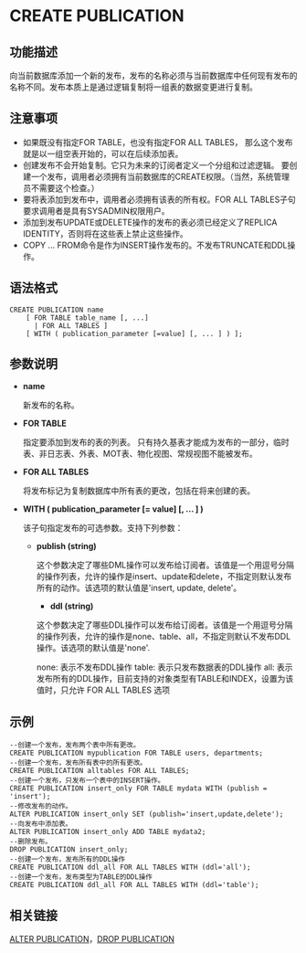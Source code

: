 # CREATE PUBLICATION

## **功能描述**<a name="section12584151914217"></a>

向当前数据库添加一个新的发布，发布的名称必须与当前数据库中任何现有发布的名称不同。发布本质上是通过逻辑复制将一组表的数据变更进行复制。

## **注意事项**<a name="section412011394429"></a>

-   如果既没有指定FOR TABLE，也没有指定FOR ALL TABLES， 那么这个发布就是以一组空表开始的，可以在后续添加表。
-   创建发布不会开始复制。它只为未来的订阅者定义一个分组和过滤逻辑。 要创建一个发布，调用者必须拥有当前数据库的CREATE权限。（当然，系统管理员不需要这个检查。）
-   要将表添加到发布中，调用者必须拥有该表的所有权。FOR ALL TABLES子句要求调用者是具有SYSADMIN权限用户。
-   添加到发布UPDATE或DELETE操作的发布的表必须已经定义了REPLICA IDENTITY，否则将在这些表上禁止这些操作。
-   COPY ... FROM命令是作为INSERT操作发布的。不发布TRUNCATE和DDL操作。

## **语法格式**<a name="section52689257424"></a>

```
CREATE PUBLICATION name 
    [ FOR TABLE table_name [, ...] 
      | FOR ALL TABLES ] 
    [ WITH ( publication_parameter [=value] [, ... ] ) ];
```

## **参数说明**<a name="section581153212424"></a>

- **name**

  新发布的名称。

- **FOR TABLE**

  指定要添加到发布的表的列表。 只有持久基表才能成为发布的一部分，临时表、非日志表、外表、MOT表、物化视图、常规视图不能被发布。

- **FOR ALL TABLES**

  将发布标记为复制数据库中所有表的更改，包括在将来创建的表。

- **WITH \( publication\_parameter \[= value\] \[, ... \] \)**

  该子句指定发布的可选参数。支持下列参数：

  - **publish \(string\)**

    这个参数决定了哪些DML操作可以发布给订阅者。该值是一个用逗号分隔的操作列表，允许的操作是insert、update和delete，不指定则默认发布所有的动作。该选项的默认值是'insert, update, delete'。

    - **ddl \(string\)**

    这个参数决定了哪些DDL操作可以发布给订阅者。该值是一个用逗号分隔的操作列表，允许的操作是none、table、all，不指定则默认不发布DDL操作。该选项的默认值是'none'.

    none: 表示不发布DDL操作
    table: 表示只发布数据表的DDL操作
    all: 表示发布所有的DDL操作，目前支持的对象类型有TABLE和INDEX，设置为该值时，只允许 FOR ALL TABLES 选项

## **示例**<a name="section109371845154215"></a>

```
--创建一个发布，发布两个表中所有更改。
CREATE PUBLICATION mypublication FOR TABLE users, departments;
--创建一个发布，发布所有表中的所有更改。
CREATE PUBLICATION alltables FOR ALL TABLES;
--创建一个发布，只发布一个表中的INSERT操作。
CREATE PUBLICATION insert_only FOR TABLE mydata WITH (publish = 'insert');
--修改发布的动作。
ALTER PUBLICATION insert_only SET (publish='insert,update,delete');
--向发布中添加表。
ALTER PUBLICATION insert_only ADD TABLE mydata2;
--删除发布。
DROP PUBLICATION insert_only;
--创建一个发布，发布所有的DDL操作
CREATE PUBLICATION ddl_all FOR ALL TABLES WITH (ddl='all');
--创建一个发布，发布类型为TABLE的DDL操作
CREATE PUBLICATION ddl_all FOR ALL TABLES WITH (ddl='table');
```

## 相关链接<a name="section871143685317"></a>

[ALTER PUBLICATION](ALTER-PUBLICATION.md)，[DROP PUBLICATION](DROP-PUBLICATION.md)

